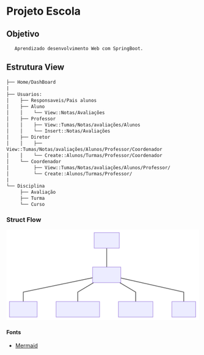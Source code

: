 # Projeto Escola

## Objetivo

       Aprendizado desenvolvimento Web com SpringBoot.

## Estrutura View

    ├── Home/DashBoard
    |
    ├── Usuarios:
    │    ├── Responsaveis/Pais alunos
    │    ├── Aluno
    │    │    └── View::Notas/Avaliações
    │    ├── Professor
    │    │    ├── View::Tumas/Notas/avaliações/Alunos
    │    │    └── Insert::Notas/Avaliações
    │    ├── Diretor
    │    │    ├── View::Tumas/Notas/avaliações/Alunos/Professor/Coordenador
    │    │    └── Create::Alunos/Turmas/Professor/Coordenador
    │    └── Coordenador
    │         ├── View::Tumas/Notas/avaliações/Alunos/Professor/
    │         └── Create::Alunos/Turmas/Professor/
    |
    └── Disciplina
         ├── Avaliação
         ├── Turma
         └── Curso

### Struct Flow

![alt text](./extras/img/01.svg)

#### Fonts

* [Mermaid](https://mermaid-js.github.io/mermaid/#/)

